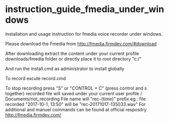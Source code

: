 # instruction_guide_fmedia_under_windows
Installation and usage instruction for fmedia voice recorder under windows.


Please download the Fmedia from http://fmedia.firmdev.com/#download

After downloading extract the content under your current profile downloads/fmedia folder or directly place it to root directory "c:/"

And run the install.cmd as administrator to install globally

To record excute record.cmd

To stop recording press "S" or "CONTROL + C" (press control and s together)
recorded file will saved under your current user profile / Documents/riot_recording
File name will "rec-{time}" prefix
eg.: file recorded "2017-10-1, 13:50" will be "rec-20171017-135033.wav"
 For additional and manuel commands can be found at official respositry http://fmedia.firmdev.com/
